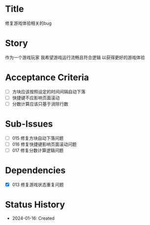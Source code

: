 # Title
修复游戏体验相关的bug

# Story
作为一个游戏玩家
我希望游戏运行流畅且符合逻辑
以获得更好的游戏体验

# Acceptance Criteria
- [ ] 方块应该按照设定的时间间隔自动下落
- [ ] 快捷键不应影响页面滚动
- [ ] 分数计算应该只基于消除行数

# Sub-Issues
- [ ] 015 修复方块自动下落问题
- [ ] 016 修复快捷键影响页面滚动问题
- [ ] 017 修复分数计算逻辑问题

# Dependencies
- [x] 013 修复游戏状态重复问题

# Status History
- 2024-01-16: Created
